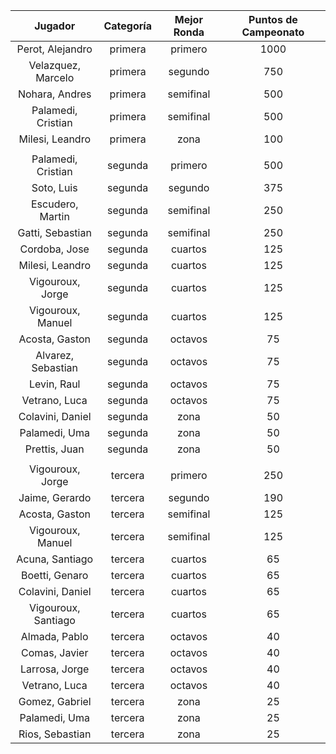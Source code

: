 |       Jugador       |  Categoría  |  Mejor Ronda  |  Puntos de Campeonato  |
|:-------------------:|:-----------:|:-------------:|:----------------------:|
|  Perot, Alejandro   |   primera   |    primero    |          1000          |
| Velazquez, Marcelo  |   primera   |    segundo    |          750           |
|   Nohara, Andres    |   primera   |   semifinal   |          500           |
| Palamedi, Cristian  |   primera   |   semifinal   |          500           |
|   Milesi, Leandro   |   primera   |     zona      |          100           |
|                     |             |               |                        |
| Palamedi, Cristian  |   segunda   |    primero    |          500           |
|     Soto, Luis      |   segunda   |    segundo    |          375           |
|  Escudero, Martin   |   segunda   |   semifinal   |          250           |
|  Gatti, Sebastian   |   segunda   |   semifinal   |          250           |
|    Cordoba, Jose    |   segunda   |    cuartos    |          125           |
|   Milesi, Leandro   |   segunda   |    cuartos    |          125           |
|  Vigouroux, Jorge   |   segunda   |    cuartos    |          125           |
|  Vigouroux, Manuel  |   segunda   |    cuartos    |          125           |
|   Acosta, Gaston    |   segunda   |    octavos    |           75           |
| Alvarez, Sebastian  |   segunda   |    octavos    |           75           |
|     Levin, Raul     |   segunda   |    octavos    |           75           |
|    Vetrano, Luca    |   segunda   |    octavos    |           75           |
|  Colavini, Daniel   |   segunda   |     zona      |           50           |
|    Palamedi, Uma    |   segunda   |     zona      |           50           |
|    Prettis, Juan    |   segunda   |     zona      |           50           |
|                     |             |               |                        |
|  Vigouroux, Jorge   |   tercera   |    primero    |          250           |
|   Jaime, Gerardo    |   tercera   |    segundo    |          190           |
|   Acosta, Gaston    |   tercera   |   semifinal   |          125           |
|  Vigouroux, Manuel  |   tercera   |   semifinal   |          125           |
|   Acuna, Santiago   |   tercera   |    cuartos    |           65           |
|   Boetti, Genaro    |   tercera   |    cuartos    |           65           |
|  Colavini, Daniel   |   tercera   |    cuartos    |           65           |
| Vigouroux, Santiago |   tercera   |    cuartos    |           65           |
|    Almada, Pablo    |   tercera   |    octavos    |           40           |
|    Comas, Javier    |   tercera   |    octavos    |           40           |
|   Larrosa, Jorge    |   tercera   |    octavos    |           40           |
|    Vetrano, Luca    |   tercera   |    octavos    |           40           |
|   Gomez, Gabriel    |   tercera   |     zona      |           25           |
|    Palamedi, Uma    |   tercera   |     zona      |           25           |
|   Rios, Sebastian   |   tercera   |     zona      |           25           |